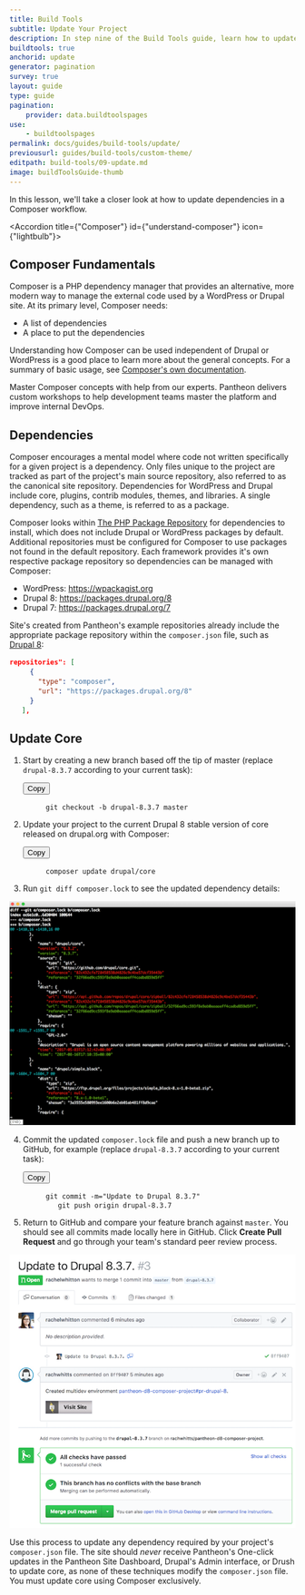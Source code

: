 ```yaml
---
title: Build Tools
subtitle: Update Your Project
description: In step nine of the Build Tools guide, learn how to update your site as part of the continuous integration process.
buildtools: true
anchorid: update
generator: pagination
survey: true
layout: guide
type: guide
pagination:
    provider: data.buildtoolspages
use:
    - buildtoolspages
permalink: docs/guides/build-tools/update/
previousurl: guides/build-tools/custom-theme/
editpath: build-tools/09-update.md
image: buildToolsGuide-thumb
---
```

In this lesson, we'll take a closer look at how to update dependencies in a Composer workflow.

<Accordion title={"Composer"} id={"understand-composer"} icon={"lightbulb"}>

## Composer Fundamentals
Composer is a PHP dependency manager that provides an alternative, more modern way to manage the external code used by a WordPress or Drupal site. At its primary level, Composer needs:

 - A list of dependencies
 - A place to put the dependencies

Understanding how Composer can be used independent of Drupal or WordPress is a good place to learn more about the general concepts. For a summary of basic usage, see [Composer's own documentation](https://getcomposer.org/doc/01-basic-usage.md).

<Enablement title="Automation Training" link="https://pantheon.io/agencies/learn-pantheon?docs">

Master Composer concepts with help from our experts. Pantheon delivers custom workshops to help development teams master the platform and improve internal DevOps.

</Enablement>

## Dependencies
Composer encourages a mental model where code not written specifically for a given project is a dependency. Only files unique to the project are tracked as part of the project's main source repository, also referred to as the canonical site repository. Dependencies for WordPress and Drupal include core, plugins, contrib modules, themes, and libraries. A single dependency, such as a theme, is referred to as a package.

Composer looks within [The PHP Package Repository](https://packagist.org/) for dependencies to install, which does not include Drupal or WordPress packages by default. Additional repositories must be configured for Composer to use packages not found in the default repository. Each framework provides it's own respective package repository so dependencies can be managed with Composer:

 - WordPress: <https://wpackagist.org>
 - Drupal 8: <https://packages.drupal.org/8>
 - Drupal 7: <https://packages.drupal.org/7>


Site's created from Pantheon's example repositories already include the appropriate package repository within the `composer.json` file, such as [Drupal 8](https://github.com/pantheon-systems/example-drops-8-composer/blob/master/composer.json#L6-L11):

```json
repositories": [
     {
       "type": "composer",
       "url": "https://packages.drupal.org/8"
     }
   ],
```

</Accordion>

## Update Core
1. Start by creating a new branch based off the tip of master (replace `drupal-8.3.7` according to your current task):

    <div class="copy-snippet">
      <button class="btn btn-default btn-clippy" data-clipboard-target="#git-branch-update">Copy</button>
      <figure><pre id="git-branch-update"><code class="command bash" data-lang="bash">git checkout -b drupal-8.3.7 master</code></pre></figure>
    </div>


2. Update your project to the current Drupal 8 stable version of core released on drupal.org with Composer:

    <div class="copy-snippet">
      <button class="btn btn-default btn-clippy" data-clipboard-target="#composer-update-cmd">Copy</button>
      <figure><pre id="composer-update-cmd"><code class="command bash" data-lang="bash">composer update drupal/core</code></pre></figure>
    </div>

3. Run `git diff composer.lock` to see the updated dependency details:

  ![composer diff core](/source/docs/assets/images/pr-workflow/composer-lock-diff.png)

4. Commit the updated `composer.lock` file and push a new branch up to GitHub, for example (replace `drupal-8.3.7` according to your current task):

    <div class="copy-snippet">
      <button class="btn btn-default btn-clippy" data-clipboard-target="#update-core-commit">Copy</button>
      <figure><pre id="update-core-commit"><code class="command bash" data-lang="bash">git commit -m="Update to Drupal 8.3.7"
      git push origin drupal-8.3.7</code></pre></figure>
    </div>


5. Return to GitHub and compare your feature branch against `master`. You should see all commits made locally here in GitHub. Click **Create Pull Request** and go through your team's standard peer review process.

  ![Composer update pr](/source/docs/assets/images/pr-workflow/composer-update-pr.png)

Use this process to update any dependency required by your project's `composer.json` file. The site should *never* receive Pantheon's One-click updates in the Pantheon Site Dashboard, Drupal's Admin interface, or Drush to update core, as none of these techniques modify the `composer.json` file. You must update core using Composer exclusively.
